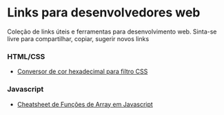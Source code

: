 # Links para desenvolvedores web
Coleção de links úteis e ferramentas para desenvolvimento web.
Sinta-se livre para compartilhar, copiar, sugerir novos links


### HTML/CSS
  - [Conversor de cor hexadecimal para filtro CSS](https://codepen.io/sosuke/pen/Pjoqqp)

### Javascript
  - [Cheatsheet de Funções de Array em Javascript](https://i.redd.it/s8ev4pw1p4a61.jpg)
